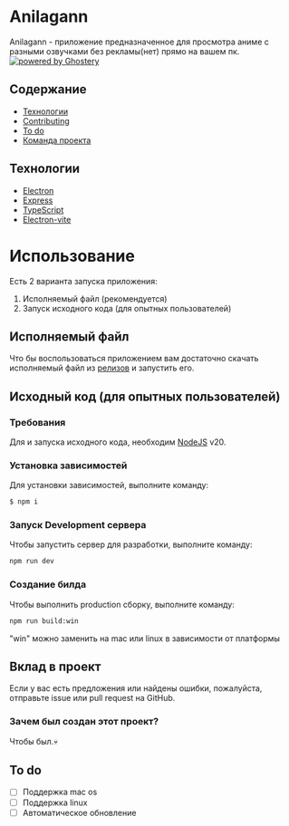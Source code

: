 # Anilagann

Anilagann - приложение предназначенное для просмотра аниме с разными озвучками без рекламы(нет) прямо на вашем пк.
[![powered by Ghostery](https://img.shields.io/badge/ghostery-powered-blue?logo=ghostery)](https://github.com/ghostery/adblocker)

## Содержание
- [Технологии](#технологии)
- [Contributing](#contributing)
- [To do](#to-do)
- [Команда проекта](#команда-проекта)

## Технологии
- [Electron](https://electronjs.org/)
- [Express](https://expressjs.com/ru/)
- [TypeScript](https://www.typescriptlang.org/)
- [Electron-vite](https://electron-vite.org/)

# Использование

Есть 2 варианта  запуска приложения:
1. Исполняемый файл (рекомендуется)
2. Запуск исходного кода (для опытных пользователей)

## Исполняемый файл
Что бы воспользоваться приложением вам достаточно скачать исполняемый файл из [релизов](https://github.com/Alukkart/Anilagann-app/releases) и запустить его.


## Исходный код (для опытных пользователей)

### Требования
Для и запуска исходного кода, необходим [NodeJS](https://nodejs.org/) v20.

### Установка зависимостей
Для установки зависимостей, выполните команду:
```sh
$ npm i
```

### Запуск Development сервера
Чтобы запустить сервер для разработки, выполните команду:
```sh
npm run dev
```

### Создание билда
Чтобы выполнить production сборку, выполните команду: 
```sh
npm run build:win 
```
"win" можно заменить на mac или linux в зависимости от платформы

## Вклад в проект

Если у вас есть предложения или найдены ошибки, пожалуйста, отправьте issue или pull request на GitHub.

### Зачем был создан этот проект?
Чтобы был.💀

## To do
- [ ]  Поддержка mac os
- [ ]  Поддержка linux
- [ ]  Автоматическое обновление
